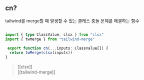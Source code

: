 
## cn?
tailwind를 merge할 때 발생할 수 있는 클래스 충돌 문제를 해결하는 함수
```typescript

import { type ClassValue, clsx } from "clsx"  
import { twMerge } from "tailwind-merge"  

 export function cn(...inputs: ClassValue[]) {  
  return twMerge(clsx(inputs))  
}

```

> [[clsx]]   
> [[tailwind-merge]]